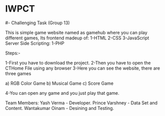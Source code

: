 # IWPCT
#- Challenging Task (Group 13)

This is simple game website named as gamehub where you can play different games,
Its frontend madeup of:
1-HTML
2-CSS
3-JavaScript
Server Side Scripting:
1-PHP

Steps:-

1-First you have to download the project.
2-Then you have to open the CTHome File using any browser
3-Here you can see the website, there are three games 

a) RGB Color Game
b) Musical Game
c) Score Game

4-You can open any game and you just play that game.
 
Team Members:
Yash Verma - Developer. 
Prince Varshney - Data Set and Content. 
Wantakumar Oinam - Desining and Testing. 
